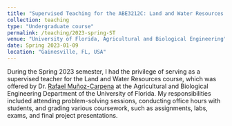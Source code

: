 ```yaml
---
title: "Supervised Teaching for the ABE3212C: Land and Water Resources Engineering Course for the Spring 2023 Semester."
collection: teaching
type: "Undergraduate course"
permalink: /teaching/2023-spring-ST
venue: "University of Florida, Agricultural and Biological Engineering"
date: Spring 2023-01-09
location: "Gainesville, FL, USA"
---
```


During the Spring 2023 semester, I had the privilege of serving as a supervised teacher for the Land and Water Resources course, which was offered by Dr. [Rafael Muñoz-Carpena](https://abe.ufl.edu/faculty/carpena/teaching/index.shtml) at the Agricultural and Biological Engineering Department of the University of Florida. My responsibilities included attending problem-solving sessions, conducting office hours with students, and grading various coursework, such as assignments, labs, exams, and final project presentations.

<!-- Heading 1
======

Heading 2
======

Heading 3
====== -->